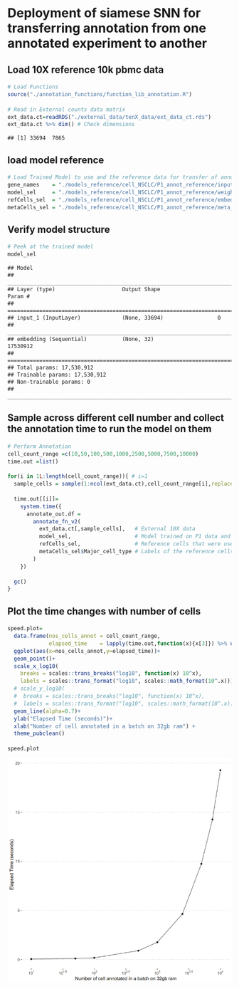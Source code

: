 Deployment of siamese SNN for transferring annotation from one annotated experiment to another
==============================================================================================

Load 10X reference 10k pbmc data
--------------------------------

``` r
# Load Functions
source("./annotation_functions/function_lib_annotation.R")

# Read in External counts data matrix
ext_data.ct=readRDS("./external_data/tenX_data/ext_data_ct.rds")
ext_data.ct %>% dim() # Check dimensions
```

    ## [1] 33694  7865

load model reference
--------------------

``` r
# Load Trained Model to use and the reference data for transfer of annotation
gene_names    = "./models_reference/cell_NSCLC/P1_annot_reference/input_genes.csv" %>%  read_csv() %>% pull(symbol)
model_sel     = "./models_reference/cell_NSCLC/P1_annot_reference/weights.h5"      %>% build_embedding(rna_length = length(gene_names),weights_h5 = .)
refCells_sel  = "./models_reference/cell_NSCLC/P1_annot_reference/embed_ref.rds"   %>% readRDS()
metaCells_sel = "./models_reference/cell_NSCLC/P1_annot_reference/meta_ref.rds"    %>% readRDS()
```

Verify model structure
----------------------

``` r
# Peek at the trained model
model_sel
```

    ## Model
    ## ___________________________________________________________________________
    ## Layer (type)                     Output Shape                  Param #     
    ## ===========================================================================
    ## input_1 (InputLayer)             (None, 33694)                 0           
    ## ___________________________________________________________________________
    ## embedding (Sequential)           (None, 32)                    17530912    
    ## ===========================================================================
    ## Total params: 17,530,912
    ## Trainable params: 17,530,912
    ## Non-trainable params: 0
    ## ___________________________________________________________________________

Sample across different cell number and collect the annotation time to run the model on them
--------------------------------------------------------------------------------------------

``` r
# Perform Annotation
cell_count_range =c(10,50,100,500,1000,2500,5000,7500,10000)
time.out =list()

for(i in 1L:length(cell_count_range)){ # i=1
  sample_cells = sample(1:ncol(ext_data.ct),cell_count_range[i],replace=TRUE)
  
  time.out[[i]]=
    system.time({
      annotate_out.df = 
        annotate_fn_v2(
          ext_data.ct[,sample_cells],   # External 10X data
          model_sel,                    # Model trained on P1 data and human annotations
          refCells_sel,                 # Reference cells that were used for training
          metaCells_sel$Major_cell_type # Labels of the reference cells
        )
    })
  
  gc()
}
```

Plot the time changes with number of cells
------------------------------------------

``` r
speed.plot=
  data.frame(nos_cells_annot = cell_count_range,
             elapsed_time    = lapply(time.out,function(x){x[3]}) %>% unlist() %>% as.numeric()) %>% 
  ggplot(aes(x=nos_cells_annot,y=elapsed_time))+
  geom_point()+
  scale_x_log10(
    breaks = scales::trans_breaks("log10", function(x) 10^x),
    labels = scales::trans_format("log10", scales::math_format(10^.x))) +
  # scale_y_log10(
  #  breaks = scales::trans_breaks("log10", function(x) 10^x),
  #  labels = scales::trans_format("log10", scales::math_format(10^.x))) +
  geom_line(alpha=0.7)+
  ylab("Elapsed Time (seconds)")+
  xlab("Number of cell annotated in a batch on 32gb ram") +
  theme_pubclean() 

speed.plot
```

![speed.plot](./plots/annot_speed_test.png)
